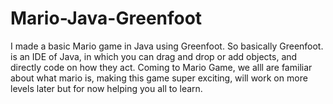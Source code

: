 # Mario-Java-Greenfoot
I made a basic Mario game in Java using Greenfoot. So basically Greenfoot. is an IDE of Java, in which you can drag and drop or add objects, and directly code on how they act. Coming to Mario Game, we alll are familiar about what mario is, making this game super exciting, will work on more levels later but for now helping you all to learn.
